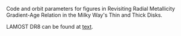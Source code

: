 Code and orbit parameters for figures in Revisiting Radial Metallicity Gradient-Age Relation in the Milky Way's Thin and Thick Disks.

LAMOST DR8 can be found at [text](http://www.lamost.org/dr8/v1.0/doc/vac).
